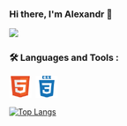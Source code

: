 ### Hi there, I'm Alexandr 👋
<img src="https://github.com/blackcater/blackcater/raw/main/images/Hi.gif" height="32"/></h1>

### :hammer_and_wrench: Languages and Tools :
<img src="https://github.com/devicons/devicon/blob/master/icons/html5/html5-original.svg" title="HTML5" alt="HTML" width="40" height="40"/>&nbsp;
<img src="https://github.com/devicons/devicon/blob/master/icons/css3/css3-plain-wordmark.svg"  title="CSS3" alt="CSS" width="40" height="40"/>&nbsp;

[![Top Langs](https://github-readme-stats.vercel.app/api/top-langs/?AlexandrShabaldinanuraghazra&layout=compact)](https://github.com/anuraghazra/github-readme-stats)
